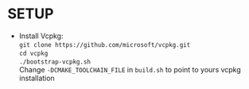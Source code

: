 # SETUP

- Install Vcpkg:  
`git clone https://github.com/microsoft/vcpkg.git`  
`cd vcpkg`  
`./bootstrap-vcpkg.sh`  
Change `-DCMAKE_TOOLCHAIN_FILE` in `build.sh` to point to yours vcpkg installation  
